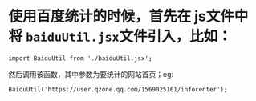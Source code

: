 
# 使用百度统计的时候，首先在 js文件中将 `baiduUtil.jsx`文件引入，比如： 
```
import BaiduUtil from './baiduUtil.jsx';
``` 

然后调用该函数，其中参数为要统计的网站首页；eg:

 ```
BaiduUtil('https://user.qzone.qq.com/1569025161/infocenter');
```
